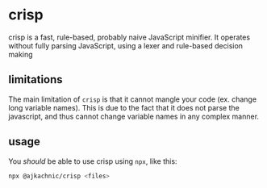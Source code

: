 # crisp

crisp is a fast, rule-based, probably naive JavaScript minifier. It operates without fully parsing JavaScript, using a lexer and rule-based decision making

## limitations

The main limitation of `crisp` is that it cannot mangle your code (ex. change long variable names). This is due to the fact that it does not parse the javascript, and thus cannot change variable names in any complex manner.

## usage

You *should* be able to use crisp using `npx`, like this:

```sh
npx @ajkachnic/crisp <files>
```